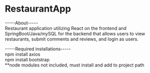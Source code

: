 # RestaurantApp

-----About----- <br />
Restaurant application utilizing React on the frontend and SpringBoot/Java/mySQL for the backend that allows users to view restaurants, submit comments and reviews, and login as users. 

-----Required installations----- <br />
npm install axios <br />
npm install bootstrap <br />
**node modules not included, must install and add to project path <br />
